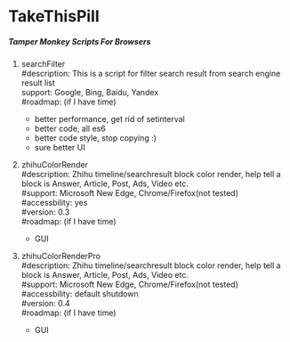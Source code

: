 TakeThisPill
============
##### Tamper Monkey Scripts For Browsers

1. searchFilter  
    #description: This is a script for filter search result from search engine result list  
    support: Google, Bing, Baidu, Yandex  
    #roadmap: (if I have time)
    + better performance, get rid of setinterval
    + better code, all es6
    + better code style, stop copying :)
    + sure better UI
2. zhihuColorRender  
    #description: Zhihu timeline/searchresult block color render, help tell a block is Answer, Article, Post, Ads, Video etc.  
    #support: Microsoft New Edge, Chrome/Firefox(not tested)  
    #accessbility: yes  
    #version: 0.3  
    #roadmap: (if I have time)
    + GUI

3. zhihuColorRenderPro  
    #description: Zhihu timeline/searchresult block color render, help tell a block is Answer, Article, Post, Ads, Video etc.  
    #support: Microsoft New Edge, Chrome/Firefox(not tested)  
    #accessbility: default shutdown  
    #version: 0.4  
    #roadmap: (if I have time)
    + GUI